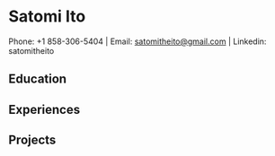 # Satomi Ito 
Phone: +1 858-306-5404 | Email: satomitheito@gmail.com | Linkedin: satomitheito



## Education

## Experiences 

## Projects 

##
